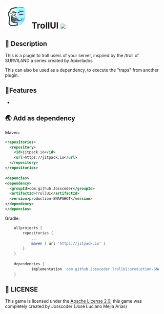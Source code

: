 #  <img height="80" src="https://github.com/Josscoder/TrollUI/blob/production/brand/logo.png" width="80"/> TrollUI [![](https://jitpack.io/v/Josscoder/TrollUI.svg)](https://jitpack.io/#Josscoder/TrollUI)


## 📙 Description
This is a plugin to troll users of your server, inspired by the /troll of SURVILAND a series created by Apixelados

This can also be used as a dependency, to execute the "traps" from another plugin.

## 🚩Features

- 

## 🌏 Add as dependency
Maven:

```xml
<repositories>
  <repository>
    <id>jitpack.io</id>
    <url>https://jitpack.io</url>
  </repository>
</repositories>

<depencies>
<dependency>
  <groupId>com.github.Josscoder</groupId>
  <artifactId>TrollUI</artifactId>
  <version>production-SNAPSHOT</version>
</dependency>
</depencies>
```

Gradle:

```gradle
	allprojects {
		repositories {
			...
			maven { url 'https://jitpack.io' }
		}
	}
	
	dependencies {
	        implementation 'com.github.Josscoder:TrollUI:production-SNAPSHOT'
	}
```

## 📜 LICENSE

This game is licensed under the [Apache License 2.0](https://github.com/Josscoder/TrollUI/blob/production/LICENSE), this game was completely created by Josscoder (José Luciano Mejia Arias)
